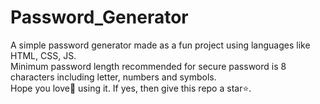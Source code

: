 # Password_Generator
A simple password generator made as a fun project using languages like HTML, CSS, JS. <br />
Minimum password length recommended for secure password is 8 characters including letter, numbers and symbols. <br />
Hope you love💙 using it. If yes, then give this repo a star⭐. <br />
